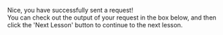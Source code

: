 Nice, you have successfully sent a request!  
You can check out the output of your request in the box below, and then click the 'Next Lesson' button to continue to the next lesson.